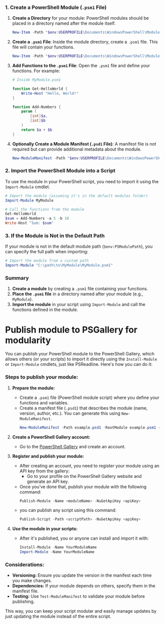 ### 1. **Create a PowerShell Module (`.psm1` File)**

1. **Create a Directory** for your module:
   PowerShell modules should be placed in a directory named after the module itself.

   ```powershell
   New-Item -Path "$env:USERPROFILE\Documents\WindowsPowerShell\Modules\MyModule" -ItemType Directory
   ```

2. **Create a `.psm1` File**:
   Inside the module directory, create a `.psm1` file. This file will contain your functions.

   ```powershell
   New-Item -Path "$env:USERPROFILE\Documents\WindowsPowerShell\Modules\MyModule\MyModule.psm1" -ItemType File
   ```

3. **Add Functions to the `.psm1` File**:
   Open the `.psm1` file and define your functions. For example:

   ```powershell
   # Inside MyModule.psm1

   function Get-HelloWorld {
       Write-Host "Hello, World!"
   }

   function Add-Numbers {
       param (
           [int]$a,
           [int]$b
       )
       return $a + $b
   }
   ```

4. **Optionally Create a Module Manifest (`.psd1` File)**:
   A manifest file is not required but can provide additional metadata about the module.

   ```powershell
   New-ModuleManifest -Path "$env:USERPROFILE\Documents\WindowsPowerShell\Modules\MyModule\MyModule.psd1"
   ```

### 2. **Import the PowerShell Module into a Script**

To use the module in your PowerShell script, you need to import it using the `Import-Module` cmdlet.

```powershell
# Import the module (assuming it's in the default modules folder)
Import-Module MyModule

# Call the functions from the module
Get-HelloWorld
$sum = Add-Numbers -a 5 -b 10
Write-Host "Sum: $sum"
```

### 3. **If the Module is Not in the Default Path**
If your module is not in the default module path (`$env:PSModulePath`), you can specify the full path when importing:

```powershell
# Import the module from a custom path
Import-Module "C:\path\to\MyModule\MyModule.psm1"
```

### Summary

1. **Create a module** by creating a `.psm1` file containing your functions.
2. **Place the `.psm1` file** in a directory named after your module (e.g., `MyModule`).
3. **Import the module** in your script using `Import-Module` and call the functions defined in the module.


# Publish module to PSGallery for modularity

You can publish your PowerShell module to the PowerShell Gallery, which allows others (or your scripts) to import it directly using the `Install-Module` or `Import-Module` cmdlets, just like PSReadline. Here's how you can do it:

### Steps to publish your module:

1. **Prepare the module:**
   - Create a `.psm1` file (PowerShell module script) where you define your functions and variables.
   - Create a manifest file (`.psd1`) that describes the module (name, version, author, etc.). You can generate this using `New-ModuleManifest`.
     ```powershell
     New-ModuleManifest -Path example.psd1 -RootModule example.psm1 -FunctionsToExport '*' -Author "MKTHEPLUGG"
     ```

2. **Create a PowerShell Gallery account:**
   - Go to the [PowerShell Gallery](https://www.powershellgallery.com/) and create an account.

3. **Register and publish your module:**
   - After creating an account, you need to register your module using an API key from the gallery:
     - Go to your profile on the PowerShell Gallery website and generate an API key.
   - Once you’ve done that, publish your module with the following command:
     ```powershell
     Publish-Module -Name <moduleName> -NuGetApiKey <apiKey> 
     ```
   - you can publish any script using this command:
     ```powershell
     Publish-Script -Path <scriptPath> -NuGetApiKey <apiKey> 
     ```
4. **Use the module in your scripts:**
   - After it's published, you or anyone can install and import it with:
     ```powershell
     Install-Module -Name YourModuleName
     Import-Module -Name YourModuleName
     ```

### Considerations:
- **Versioning:** Ensure you update the version in the manifest each time you make changes.
- **Dependencies:** If your module depends on others, specify them in the manifest file.
- **Testing:** Use `Test-ModuleManifest` to validate your module before publishing.

This way, you can keep your script modular and easily manage updates by just updating the module instead of the entire script.